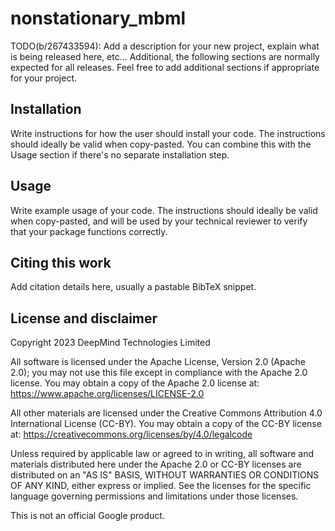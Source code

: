 # nonstationary_mbml

TODO(b/267433594): Add a description for your new project, explain what is
being released here, etc... Additional, the following sections are normally
expected for all releases. Feel free to add additional sections if appropriate
for your project.

## Installation

Write instructions for how the user should install your code. The instructions
should ideally be valid when copy-pasted. You can combine this with the Usage
section if there's no separate installation step.

## Usage

Write example usage of your code. The instructions should ideally be valid when
copy-pasted, and will be used by your technical reviewer to verify that your
package functions correctly.

## Citing this work

Add citation details here, usually a pastable BibTeX snippet.

## License and disclaimer

Copyright 2023 DeepMind Technologies Limited

All software is licensed under the Apache License, Version 2.0 (Apache 2.0);
you may not use this file except in compliance with the Apache 2.0 license.
You may obtain a copy of the Apache 2.0 license at:
https://www.apache.org/licenses/LICENSE-2.0

All other materials are licensed under the Creative Commons Attribution 4.0
International License (CC-BY). You may obtain a copy of the CC-BY license at:
https://creativecommons.org/licenses/by/4.0/legalcode

Unless required by applicable law or agreed to in writing, all software and
materials distributed here under the Apache 2.0 or CC-BY licenses are
distributed on an "AS IS" BASIS, WITHOUT WARRANTIES OR CONDITIONS OF ANY KIND,
either express or implied. See the licenses for the specific language governing
permissions and limitations under those licenses.

This is not an official Google product.
